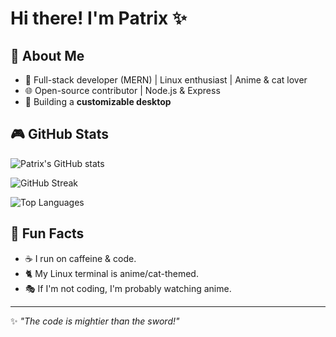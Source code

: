 # Hi there! I'm Patrix ✨

 
## 🌟 About Me
- 🤖 Full-stack developer (MERN) | Linux enthusiast | Anime & cat lover
- 🌐 Open-source contributor | Node.js & Express
- 🔄 Building a **customizable desktop**
 
## 🎮 GitHub Stats
![Patrix's GitHub stats](https://github-readme-stats.vercel.app/api?username=pratik-ssww&show_icons=true&theme=tokyonight)



![GitHub Streak](https://streak-stats.demolab.com/?user=pratik-ssww&theme=highcontrast&hide_border=true&border_radius=10)



![Top Languages](https://github-readme-stats.vercel.app/api/top-langs/?username=pratik-ssww&layout=compact&theme=tokyonight)

## 🎉 Fun Facts
- ☕ I run on caffeine & code.
- 🐈 My Linux terminal is anime/cat-themed.
- 🎭 If I'm not coding, I'm probably watching anime.

 
---
✨ _"The code is mightier than the sword!"_

